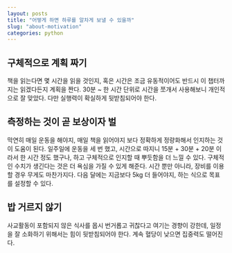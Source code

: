 ```yaml
---
layout: posts
title: "어떻게 하면 하루를 알차게 보낼 수 있을까"
slug: "about-motivation"
categories: python
---
```


## 구체적으로 계획 짜기

책을 읽는다면 몇 시간을 읽을 것인지, 혹은 시간은 조금 유동적이어도 반드시 이 챕터까지는 읽겠다든지 계획을 짠다. 30분 ~ 한 시간 단위로 시간을 쪼개서 사용해보니 개인적으로 잘 맞았다. 다만 실행력이 확실하게 뒷받침되어야 한다. 

## 측정하는 것이 곧 보상이자 벌 

막연히 매일 운동을 해야지, 매일 책을 읽어야지 보다 정확하게 정량화해서 인지하는 것이 도움이 된다. 
일주일에 운동을 세 번 했고, 시간으로 따지니 15분 + 30분 + 20분 이라서 한 시간 정도 했구나, 하고 구체적으로 인지할 때 뿌듯함을 더 느낄 수 있다. 구체적인 수치가 생긴다는 것은 더 욕심을 가질 수 있게 해준다. 시간 뿐만 아니라, 장비를 이용할 경우 무게도 마찬가지다. 다음 달에는 지금보다 5kg 더 들어야지, 하는 식으로 목표를 설정할 수 있다.

## 밥 거르지 않기

사교활동이 포함되지 않은 식사를 몹시 번거롭고 귀찮다고 여기는 경향이 강한데, 일정을 잘 소화하기 위해서는 힘이 뒷받침되어야 한다. 계속 혈당이 낮으면 집중력도 떨어진다. 